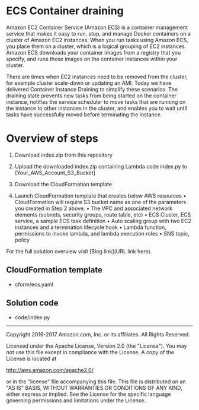 # ECS Container draining
Amazon EC2 Container Service (Amazon ECS) is a container management service that makes it easy to run, stop, and manage Docker containers on a cluster of Amazon EC2 instances.  When you run tasks using Amazon ECS, you place them on a cluster, which is a logical grouping of EC2 instances. Amazon ECS downloads your container images from a registry that you specify, and runs those images on the container instances within your cluster.

There are times when EC2 instances need to be removed from the cluster, for example cluster scale-down or updating an AMI. Today we have delivered Container Instance Draining to simplify these scenarios. The draining state prevents new tasks from being started on the container instance, notifies the service scheduler to move tasks that are running on the instance to other instances in the cluster, and enables you to wait until tasks have successfully moved before terminating the instance.  



# Overview of steps
1. Download index.zip from this repository

2. Upload the downloaded index.zip containing Lambda code index.py to [Your_AWS_Account_S3_Bucket]

3. Download the CloudFormation template

4. Launch CloudFormation template that creates below AWS resources
    •	CloudFormation will require S3 bucket name as one of the parameters you created in Step 2 above.
    •	The VPC and associated network elements (subnets, security groups, route table, etc)
    •	ECS Cluster, ECS service, a sample ECS task definition
    •	Auto scaling group with two EC2 instances and a termination lifecycle hook
    •	Lambda function, permissions to invoke lambda, and lambda execution roles
    •	SNS topic, policy

For the full solution overview visit [Blog link](URL link here).

## CloudFormation template
 - cform/ecs.yaml

## Solution code
 - code/index.py

***

Copyright 2016-2017 Amazon.com, Inc. or its affiliates. All Rights Reserved.

Licensed under the Apache License, Version 2.0 (the "License"). You may not use this file except in compliance with the License. A copy of the License is located at

http://aws.amazon.com/apache2.0/

or in the "license" file accompanying this file. This file is distributed on an "AS IS" BASIS, WITHOUT WARRANTIES OR CONDITIONS OF ANY KIND, either express or implied. See the License for the specific language governing permissions and limitations under the License.
